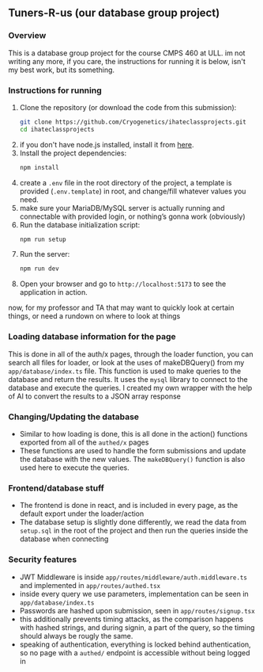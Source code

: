 ## Tuners-R-us (our database group project)
### Overview
This is a database group project for the course CMPS 460 at ULL. im not writing any more, if you care, the instructions for running it is below, isn't my best work, but its something.
### Instructions for running
1. Clone the repository (or download the code from this submission):
   ```bash
   git clone https://github.com/Cryogenetics/ihateclassprojects.git
   cd ihateclassprojects
   ```
2. if you don't have node.js installed, install it from [here](https://nodejs.org/en/download/).
3. Install the project dependencies:
   ```bash
   npm install
   ```
4. create a `.env` file in the root directory of the project, a template is provided (`.env.template`) in root, and change/fill whatever values you need. 
5. make sure your MariaDB/MySQL server is actually running and connectable with provided login, or nothing’s gonna work (obviously)
6. Run the database initialization script:
   ```bash
   npm run setup
   ```
7. Run the server:
   ```bash
   npm run dev
   ```
8. Open your browser and go to `http://localhost:5173` to see the application in action.

now, for my professor and TA that may want to quickly look at certain things, or need a rundown on where to look at things
### Loading database information for the page
This is done in all of the auth/x pages, through the loader function, you can search all files for loader, or look at the uses of
makeDBQuery() from my `app/database/index.ts` file. This function is used to make queries to the database and return the results. It uses the `mysql` library to connect to the database and execute the queries. I created my own wrapper with the help of AI to convert the results to a JSON array response

### Changing/Updating the database
- Similar to how loading is done, this is all done in the action() functions exported from all of the `authed/x` pages
- These functions are used to handle the form submissions and update the database with the new values. The `makeDBQuery()` function is also used here to execute the queries.

### Frontend/database stuff
- The frontend is done in react, and is included in every page, as the default export under the loader/action
-  The database setup is slightly done differently, we read the data from `setup.sql` in the root of the project and then run the queries inside the database when connecting

### Security features
- JWT Middleware is inside `app/routes/middleware/auth.middleware.ts` and implemented in `app/routes/authed.tsx`
- inside every query we use parameters, implementation can be seen in `app/database/index.ts`
- Passwords are hashed upon submission, seen in `app/routes/signup.tsx`
- this additionally prevents timing attacks, as the comparison happens with hashed strings, and during signin, a part of the query, so the timing should always be rougly the same.
- speaking of authentication, everything is locked behind authentication, so no page with a `authed/` endpoint is accessible without being logged in